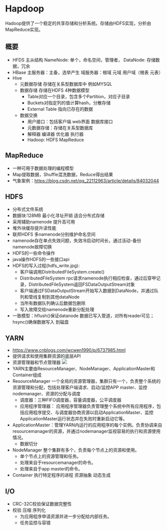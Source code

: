 # Hapdoop 
Hadoop提供了一个稳定的共享存储和分析系统。存储由HDFS实现，分析由MapReduce实现。
## 概要
* HFDS 
主从结构 
  NameNode: 单个，命名空间，管理者，
  DataNode: 存储数据，冗余
* HBase
主服务器：主备，选举产生
域服务器：根域 元域 用户域（根表 元表）
* Hive
    * 元数据存储 存储在关系型数据库中 例如MYSQL
    * 数据存储 存储在HDFS 4种数据模型
        * Table对应一个目录，包含多个Partition，对应子目录
        * Buckets对指定列的值计算hash，分散存储
        * External Table 指向已存在的数据
    * 数据交换
        * 用户接口：包括客户端 web界面 数据库接口
        * 元数据存储：存储在关系型数据库
        * 解释器 编译器 优化器 执行器
        * Hadoop: HDFS MapReduce
## MapReduce
* 一种可用于数据处理的编程模型
* Map提取数据，Shuffle混洗数据，Reduce得出结果
* 气象案例：https://blog.csdn.net/qq_22112963/article/details/84032044

## HDFS
* 分布式文件系统
* 数据块:128MB 最小化寻址开销 适合分布式存储
* 采用辅助namenode 提升高可用
* 堆外块缓存提升读性能
* 联邦HDFS 多namenode分别维护命名空间
* namenode存在单点失效问题，失效冷启动时间长，通过活动-备份namenode故障切换
* HDFS的一些命令操作
* java操作HDFS的一些接口api 
* HDFS的写入过程(hdfs_write.jpg):
    * 客户端调用DistributedFileSystem.create()
    * DistributedFileSystem rpc请求namenode执行相应检查，通过后穿甲记录，DistributedFileSystem返回FSDataOutputStream对象
    * 客户端通过FSDataOutputStream开始写入数据到DataNode，并通过队列和管线复制到其他dataNode
    * 当所有数据队列确认后数据包删除
    * 写入故障交给namenode重新分配处理
* 一致模型：hflush()保证datanode 数据已写入管道，对所有reader可见；hsync()确保数据写入
   到磁盘

## YARN
* https://www.cnblogs.com/wcwen1990/p/6737985.html
* 提供请求和使用集群资源的底层API
* 资源管理器和节点管理器
![](http://images2015.cnblogs.com/blog/669905/201704/669905-20170420115226665-1020933684.png)
* YARN主要由ResourceManager、NodeManager、ApplicationMaster和Container组成
* ResourceManager 一个全局的资源管理器，集群只有一个，负责整个系统的资源管理和分配，包括处理客户端请求、启动/监控APP master、监控nodemanager、资源的分配与调度
    * 调度器：三种FIFO调度器，容量调度器，公平调度器
    * 应用程序管理器： 应用程序管理器负责管理整个系统中所有应用程序，包括应用程序提交、与调度器协商资源以启动ApplicationMaster、监控ApplicationMaster运行状态并在失败时重新启动它等。
* ApplicationMaster：管理YARN内运行的应用程序的每个实例。负责协调来自resourcemanager的资源，并通过nodemanager监视容易的执行和资源使用情况。
    * 数据切分
* NodeManager 整个集群有多个，负责每个节点上的资源和使用。
    * 单个节点上的资源管理和任务。
    * 处理来自于resourcemanager的命令。
    * 处理来自于app master的命令。
* Container 执行特定程序的进程 资源抽象 动态生成

## I/O
* CRC-32C校验保证数据完整性
* 校验 压缩 序列化  
    * 为应用程序申请资源并进一步分配给内部任务。
    * 任务监控与容错
